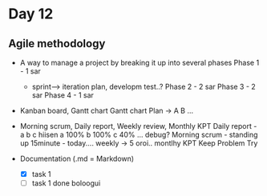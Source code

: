 # Day 12
## Agile methodology
- A way to manage a project by breaking it up into several phases
    Phase 1 - 1 sar
     - sprint--> iteration plan, developm test..?
    Phase 2 - 2 sar
    Phase 3 - 2 sar
    Phase 4 - 1 sar

- Kanban board, Gantt chart
    Gantt chart 
    Plan -> A B ...

- Morning scrum, Daily report, Weekly review, Monthly KPT
    Daily report - a b c hiisen a 100% b 100% c 40% ... debug?
    Morning scrum - standing up 15minute - today....
    weekly -> 5 oroi..
    montlhy KPT Keep Problem Try

- Documentation (.md = Markdown)
    - [x] task 1
    - [ ] task 1 done boloogui
